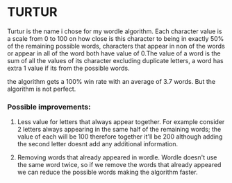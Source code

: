 <h1>TURTUR</h1>
Turtur is the name i chose for my wordle algorithm. Each character value is a scale from 0 to 100 on how close is this character to being in exactly 50% of the remaining possible words, characters that appear in non of the words or appear in all of the word both have value of 0.The value of a word is the sum of all the values of its character excluding duplicate letters, a word has extra 1 value if its from the possible words.

the algorithm gets a 100% win rate with an average of 3.7 words. But the algorithm is not perfect.
<h3>Possible improvements:</h3>

1. Less value for letters that always appear together. For example consider 2 letters always appearing in the same half of the remaining words; the value of each will be 100 therefore together it'll be 200 although adding the second letter doesnt add any additional information.

2. Removing words that already appeared in wordle. Wordle doesn't use the same word twice, so if we remove the words that already appeared we can reduce the possible words making the algorithm faster.
